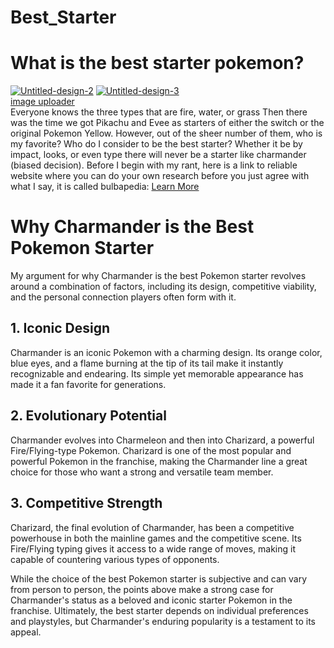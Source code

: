 # Best_Starter
<!DOCTYPE html>
<html>
  <head>
  </head>
  <body>
    <h1>What is the best starter pokemon?</h1>
    <a href="https://ibb.co/zP9dfyP"><img src="https://i.ibb.co/Zc49Tnc/Untitled-design-2.png" alt="Untitled-design-2" border="0"></a>
   <a href="https://ibb.co/2hR88PT"><img src="https://i.ibb.co/XL6yypq/Untitled-design-3.png" alt="Untitled-design-3" border="0"></a><br /><a target='_blank' href='https://imgbb.com/'>image uploader</a><br />
    <p1>Everyone knows the three types that are fire, water, or grass  Then there was the time we got Pikachu and Evee as starters of either the switch or the original Pokemon Yellow. However, out of the sheer number of them, who is my favorite? Who do I consider to be the best starter? Whether it be by impact, looks, or even type there will never be a starter like charmander (biased decision). Before I begin with my rant, here is a link to reliable website where you can do your own research before you just agree with what I say, it is called bulbapedia: 
<a href="[./index.html](https://bulbapedia.bulbagarden.net/wiki/Main_Page)">Learn More</a>

    
  </body>
</html>

<!DOCTYPE html>
<html>
<head>
</head>
<body>
    <h1>Why Charmander is the Best Pokemon Starter</h1>
    <p>My argument for why Charmander is the best Pokemon starter revolves around a combination of factors, including its design, competitive viability, and the personal connection players often form with it.</p>
    <h2>1. Iconic Design</h2>
    <p>Charmander is an iconic Pokemon with a charming design. Its orange color, blue eyes, and a flame burning at the tip of its tail make it instantly recognizable and endearing. Its simple yet memorable appearance has made it a fan favorite for generations.</p>
    <h2>2. Evolutionary Potential</h2>
    <p>Charmander evolves into Charmeleon and then into Charizard, a powerful Fire/Flying-type Pokemon. Charizard is one of the most popular and powerful Pokemon in the franchise, making the Charmander line a great choice for those who want a strong and versatile team member.</p>
    <h2>3. Competitive Strength</h2>
    <p>Charizard, the final evolution of Charmander, has been a competitive powerhouse in both the mainline games and the competitive scene. Its Fire/Flying typing gives it access to a wide range of moves, making it capable of countering various types of opponents.</p>
    <!-- Include additional points as needed -->
    <p>While the choice of the best Pokemon starter is subjective and can vary from person to person, the points above make a strong case for Charmander's status as a beloved and iconic starter Pokemon in the franchise. Ultimately, the best starter depends on individual preferences and playstyles, but Charmander's enduring popularity is a testament to its appeal.</p>
</body>
</html>

